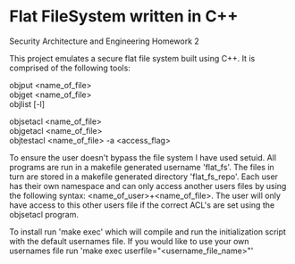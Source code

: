Flat FileSystem written in C++
==============

Security Architecture and Engineering Homework 2

This project emulates a secure flat file system built using C++. It is comprised of the following tools: 

objput <name_of_file>  
objget <name_of_file>  
objlist [-l]  


objsetacl <name_of_file>  
objgetacl <name_of_file>  
objtestacl <name_of_file> -a <access_flag>  

To ensure the user doesn't bypass the file system I have used setuid. All programs are run in a makefile generated username 'flat_fs'. The files in turn are stored in a makefile generated directory 'flat_fs_repo'. Each user has their own namespace and can only access another users files by using the following syntax: <name_of_user>+<name_of_file>. The user will only have access to this other users file if the correct ACL's are set using the objsetacl program. 

To install run 'make exec' which will compile and run the initialization script with the default usernames file. If you would like to use your own usernames file run 'make exec userfile="<username_file_name>"'
